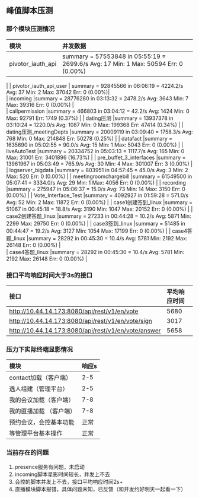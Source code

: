 
## 峰值脚本压测
### 那个模块压测情况
| 模块    | 并发数据 | 
| :------- | :---- | 
| pivotor_iauth_api | summary = 57553848 in 05:55:19 = 2699.6/s Avg:    17 Min:     1 Max: 50594 Err:     0 (0.00%)
 | 
| pivotor_iauth_api_user    | summary = 92845566 in 06:06:19 = 4224.2/s Avg:    37 Min:     2 Max: 37042 Err:     0 (0.00%)|  
| incoming   |summary = 28776280 in 03:13:32 = 2478.2/s Avg:  3643 Min:     7 Max: 39316 Err:     0 (0.00%)
    |  
| callpermission     |summary = 466803 in 03:04:12 =   42.2/s Avg:  1424 Min:     0 Max: 92791 Err:  1749 (0.37%)
    | 
| dating压测     |summary = 13937378 in 03:10:24 = 1220.0/s Avg:  1087 Min:     0 Max: 199368 Err: 47414 (0.34%)
    | 
| dating压测_meetingDepts     |summary = 20009119 in 03:09:40 = 1758.3/s Avg:   768 Min:     0 Max: 214848 Err: 50278 (0.25%)
    | 
| datafact     |summary = 1635690 in 05:02:55 =   90.0/s Avg:    15 Min:     1 Max:  5043 Err:     0 (0.00%)
    | 
| liveAutoTest     |summary = 20334752 in 05:03:13 = 1117.7/s Avg:   165 Min:     0 Max: 31001 Err: 3401896 (16.73%)
    | 
| pre_buffet_3_interfaces     |summary = 13961967 in 05:03:49 =  765.9/s Avg:    30 Min:     4 Max: 301007 Err:     3 (0.00%)
    | 
| logserver_bigdata     |summary = 803951 in 04:57:45 =   45.0/s Avg:     3 Min:     2 Max:   520 Err:     0 (0.00%)
    | 
| meetingroomchargebill     |summary = 61549500 in 05:07:41 = 3334.0/s Avg:    29 Min:     1 Max:  4056 Err:     0 (0.00%)
    | 
| recording     |summary = 275947 in 05:06:37 =   15.0/s Avg:    73 Min:    14 Max:  3150 Err:     0 (0.00%)
| 
| Vote_Interface_Test     |summary = 4092927 in 01:59:28 =  571.0/s Avg:    52 Min:     2 Max: 11872 Err:     0 (0.00%)
    | 
| case1创建签到_linux     |summary =  51067 in 00:45:18 =   18.8/s Avg:  3190 Min:  1047 Max: 20152 Err:     0 (0.00%)
    | 
| case2创建答题_linux     |summary =  27233 in 00:44:28 =   10.2/s Avg:  5871 Min:  2299 Max: 29750 Err:     0 (0.00%)
    | 
| case3签到_linux     |summary =  51485 in 00:44:47 =   19.2/s Avg:  3127 Min:  1054 Max: 17199 Err:     0 (0.00%)
    | 
| case4答题_linux     |summary =  28292 in 00:45:30 =   10.4/s Avg:  5781 Min:  2192 Max: 26148 Err:     0 (0.00%)
    |   
| case4答题_linux     |summary =  28292 in 00:45:30 =   10.4/s Avg:  5781 Min:  2192 Max: 26148 Err:     0 (0.00%)
    | 
    

### 接口平均响应时间大于3s的接口

| 接口     | 平均响应时间 |
| :------- | :---- | 
| http://10.44.14.173:8080/api/rest/v1/en/vote    | 5680  |  
| http://10.44.14.173:8080/api/rest/v1/en/vote/sign     | 3017    |  
|http://10.44.14.173:8080/api/rest/v1/en/vote/answer     | 5658    | 

### 压力下实际终端显影情况

| 模块     | 响应s |
| :------- | :---- | 
| contact加载（客户端）   | 2-5  |  
|   选人组建（管理平台）   | 2-5    |  
|我的会议加载（客户端）     | 7-8    | 
|我的直播加载 （客户端）    | 7-8    | 
|预约会议，会控基本功能|正常|
|等管理平台基本操作|正常|


### 当前存在的问题

 1. presence服务有问题，未启动
 2. incoming脚本星影时间较长，并发上不去
 3. 会控的脚本并发上不去，接口平均响应时间2s+
 4. 直播模块脚本报错，具体问题未知，已反馈（和开发约好明天一起看一下）

    
    
    
    
    
    
    
    
    
    
    
    